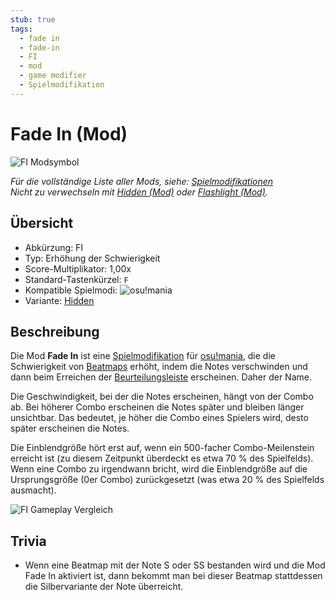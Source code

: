 ```yaml
---
stub: true
tags:
  - fade in
  - fade-in
  - FI
  - mod
  - game modifier
  - Spielmodifikation
---
```


# Fade In (Mod)

![FI Modsymbol](/wiki/shared/mods/FI.png "Fade In (FI) Modsymbol")

*Für die vollständige Liste aller Mods, siehe: [Spielmodifikationen](/wiki/Gameplay/Game_modifier)*\
*Nicht zu verwechseln mit [Hidden (Mod)](/wiki/Gameplay/Game_modifier/Hidden) oder [Flashlight (Mod)](/wiki/Gameplay/Game_modifier/Flashlight).*

## Übersicht

- Abkürzung: FI
- Typ: Erhöhung der Schwierigkeit
- Score-Multiplikator: 1,00x
- Standard-Tastenkürzel: `F`
- Kompatible Spielmodi: ![][osu!mania]
- Variante: [Hidden](/wiki/Gameplay/Game_modifier/Hidden)

## Beschreibung

Die Mod **Fade In** ist eine [Spielmodifikation](/wiki/Gameplay/Game_modifier) für [osu!mania](/wiki/Game_mode/osu!mania), die die Schwierigkeit von [Beatmaps](/wiki/Beatmap) erhöht, indem die Notes verschwinden und dann beim Erreichen der [Beurteilungsleiste](/wiki/Gameplay/Judgement) erscheinen. Daher der Name.

Die Geschwindigkeit, bei der die Notes erscheinen, hängt von der Combo ab. Bei höherer Combo erscheinen die Notes später und bleiben länger unsichtbar. Das bedeutet, je höher die Combo eines Spielers wird, desto später erscheinen die Notes.

Die Einblendgröße hört erst auf, wenn ein 500-facher Combo-Meilenstein erreicht ist (zu diesem Zeitpunkt überdeckt es etwa 70 % des Spielfelds). Wenn eine Combo zu irgendwann bricht, wird die Einblendgröße auf die Ursprungsgröße (0er Combo) zurückgesetzt (was etwa 20 % des Spielfelds ausmacht).

![FI Gameplay Vergleich](img/FI-combo-comparison-mania.jpg "Gameplay in osu!mania, bei dem die Mod Fade In bei einer 89er Combo aktiviert ist (links oben), bei einer 332er Combo (mittig oben), bei einer 513er Combo (rechts oben/links unten) und bei einer 900er Combo (rechts unten)")

## Trivia

- Wenn eine Beatmap mit der Note S oder SS bestanden wird und die Mod Fade In aktiviert ist, dann bekommt man bei dieser Beatmap stattdessen die Silbervariante der Note überreicht.

[osu!mania]: /wiki/shared/mode/mania.png "osu!mania"
